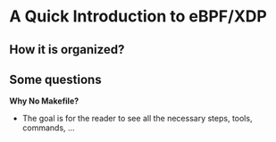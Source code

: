 # A Quick Introduction to eBPF/XDP

## How it is organized?

## Some questions

**Why No Makefile?**
* The goal is for the reader to see all the necessary steps, tools, commands, ...
